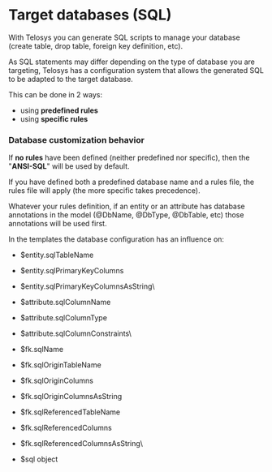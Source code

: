# Target databases (SQL)

With Telosys you can generate SQL scripts to manage your database (create table, drop table, foreign key definition, etc).

As SQL statements may differ depending on the type of database you are targeting, Telosys has a configuration system that allows the generated SQL to be adapted to the target database.

This can be done in 2 ways:

* using **predefined rules**
* using **specific rules**

### Database customization behavior

If **no rules** have been defined (neither predefined nor specific), then the "**ANSI-SQL**" will be used by default.

If you have defined both a predefined database name and a rules file, the rules file will apply (the more specific takes precedence).

Whatever your rules definition, if an entity or an attribute has database annotations in the model (@DbName, @DbType, @DbTable, etc) those annotations will be used first.

In the templates the database configuration has an influence on:&#x20;

* $entity.sqlTableName&#x20;
* $entity.sqlPrimaryKeyColumns&#x20;
* $entity.sqlPrimaryKeyColumnsAsString\

* $attribute.sqlColumnName&#x20;
* $attribute.sqlColumnType&#x20;
* $attribute.sqlColumnConstraints\

* $fk.sqlName&#x20;
* $fk.sqlOriginTableName&#x20;
* $fk.sqlOriginColumns&#x20;
* $fk.sqlOriginColumnsAsString&#x20;
* $fk.sqlReferencedTableName&#x20;
* $fk.sqlReferencedColumns&#x20;
* $fk.sqlReferencedColumnsAsString\

* $sql object



